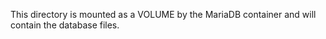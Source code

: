 This directory is mounted as a VOLUME by the MariaDB container and will contain the database files.
